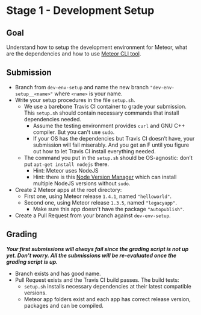 # Stage 1 - Development Setup

## Goal

Understand how to setup the development environment for Meteor, what are the dependencies and how to use [Meteor CLI tool](http://docs.meteor.com/commandline.html).

## Submission

- Branch from `dev-env-setup` and name the new branch `"dev-env-setup__<name>"` where `<name>` is your name.
- Write your setup procedures in the file `setup.sh`.
    - We use a barebone Travis CI container to grade your submission. This `setup.sh` should contain necessary commands that install dependencies needed.
        - Assume the testing environment provides `curl` and GNU C++ compiler. But you can't use `sudo`.
        - If your OS has the dependencies but Travis CI doesn’t have, your submission will fail miserably. And you get an F until you figure out how to let Travis CI install everything needed.
    - The command you put in the `setup.sh` should be OS-agnostic: don’t put `apt-get install nodejs` there.
        - Hint: Meteor uses NodeJS
        - Hint: there is this [Node Version Manager](https://github.com/creationix/nvm) which can install multiple NodeJS versions without `sudo`.
- Create 2 Meteor apps at the root directory:
    - First one, using Meteor release `1.4.1`, named `"helloworld"`.
    - Second one, using Meteor release `1.3.5`, named `"legacyapp"`.
        - Make sure this app doesn't have the package `"autopublish"`.
- Create a Pull Request from your branch against `dev-env-setup`.

## Grading

***Your first submissions will always fail since the grading script is not up yet. Don’t worry. All the submissions will be re-evaluated once the grading script is up.***

- Branch exists and has good name.
- Pull Request exists and the Travis CI build passes. The build tests:
    - `setup.sh` installs necessary dependencies at their latest compatible versions.
    - Meteor app folders exist and each app has correct release version, packages and can be compiled.
